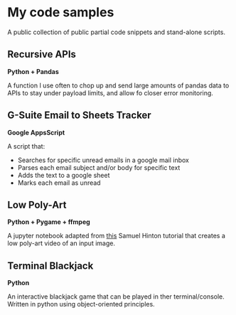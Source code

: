 # My code samples
A public collection of public partial code snippets and stand-alone scripts.

## Recursive APIs
**Python + Pandas**

A function I use often to chop up and send large amounts of pandas data to APIs to stay under payload limits, and allow fo closer error monitoring.


## G-Suite Email to Sheets Tracker
**Google AppsScript**

A script that:
- Searches for specific unread emails in a google mail inbox
- Parses each email subject and/or body for specific text
- Adds the text to a google sheet
- Marks each email as unread


## Low Poly-Art
**Python + Pygame + ffmpeg**

A jupyter notebook adapted from [this](https://cosmiccoding.com.au/tutorials/lowpoly) Samuel Hinton tutorial that creates a low poly-art video of an input image.

## Terminal Blackjack
**Python**

An interactive blackjack game that can be played in ther terminal/console. Written in python using object-oriented principles.